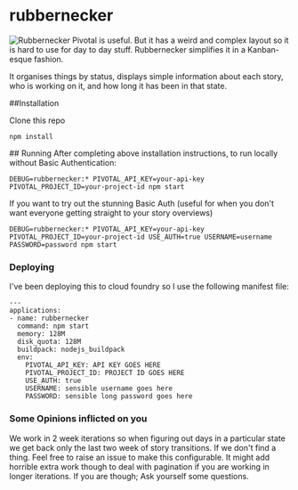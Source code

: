 # rubbernecker
![Rubbernecker](https://github.com/Rory80Hz/rubbernecker/blob/master/public/images/android-icon-192x192.png?raw=true)
Pivotal is useful. But it has a weird and complex layout so it is hard to use for day to day stuff. Rubbernecker simplifies it in a Kanban-esque fashion.

It organises things by status, displays simple information about each story, who is working on it, and how long it has been in that state.

##Installation

Clone this repo

``` 
npm install
```

## Running
After completing above installation instructions, to run locally without Basic Authentication:

``` 
DEBUG=rubbernecker:* PIVOTAL_API_KEY=your-api-key PIVOTAL_PROJECT_ID=your-project-id npm start
```

If you want to try out the stunning Basic Auth (useful for when you don't want everyone getting straight to your story overviews)
``` 
DEBUG=rubbernecker:* PIVOTAL_API_KEY=your-api-key PIVOTAL_PROJECT_ID=your-project-id USE_AUTH=true USERNAME=username PASSWORD=password npm start
```

### Deploying
I've been deploying this to cloud foundry so I use the following manifest file:

```
---
applications:
- name: rubbernecker
  command: npm start
  memory: 128M
  disk_quota: 128M
  buildpack: nodejs_buildpack
  env:
    PIVOTAL_API_KEY: API KEY GOES HERE
    PIVOTAL_PROJECT_ID: PROJECT ID GOES HERE
    USE_AUTH: true
    USERNAME: sensible username goes here
    PASSWORD: sensible long password goes here
```

### Some Opinions inflicted on you
We work in 2 week iterations so when figuring out days in a particular state we get back only the last two week of story transitions. If we don't find a thing. Feel free to raise an issue to make this configurable. It might add horrible extra work though to deal with pagination if you are working in longer iterations. If you are though; Ask yourself some questions.